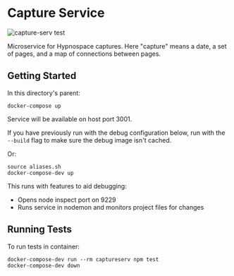 # Capture Service

![capture-serv test](https://github.com/gbarkway/hypnospace-sitemap/workflows/capture-serv%20test/badge.svg)

Microservice for Hypnospace captures. Here "capture" means a date, a set of pages, and a map of connections between pages.

## Getting Started

In this directory's parent:

```
docker-compose up
```

Service will be available on host port 3001.

If you have previously run with the debug configuration below, run with the `--build` flag to make sure the debug image isn't cached.

Or:

```
source aliases.sh
docker-compose-dev up
```

This runs with features to aid debugging:

- Opens node inspect port on 9229
- Runs service in nodemon and monitors project files for changes


## Running Tests

To run tests in container:

```
docker-compose-dev run --rm captureserv npm test
docker-compose-dev down
```
